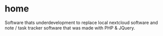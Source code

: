 # home
Software thats underdevelopment to replace local nextcloud software and note / task tracker software that was made with PHP & JQuery.
                  
